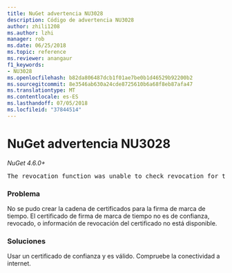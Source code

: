 ```yaml
---
title: NuGet advertencia NU3028
description: Código de advertencia NU3028
author: zhili1208
ms.author: lzhi
manager: rob
ms.date: 06/25/2018
ms.topic: reference
ms.reviewer: anangaur
f1_keywords:
- NU3028
ms.openlocfilehash: b82da806487dcb1f01ae7be0b1d46529b92200b2
ms.sourcegitcommit: 8e3546ab630a24cde8725610b6a68f8eb87afa47
ms.translationtype: MT
ms.contentlocale: es-ES
ms.lasthandoff: 07/05/2018
ms.locfileid: "37844514"
---
```

# <a name="nuget-warning-nu3028"></a>NuGet advertencia NU3028

*NuGet 4.6.0+*

<pre>The revocation function was unable to check revocation for the certificate.</pre>

### <a name="issue"></a>Problema
No se pudo crear la cadena de certificados para la firma de marca de tiempo. El certificado de firma de marca de tiempo no es de confianza, revocado, o información de revocación del certificado no está disponible.

### <a name="solution"></a>Soluciones
Usar un certificado de confianza y es válido. Compruebe la conectividad a internet.